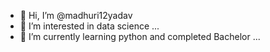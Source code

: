 - 👋 Hi, I’m @madhuri12yadav
- 👀 I’m interested in data science ...
- 🌱 I’m currently learning python and completed Bachelor ...

<!---
madhuri12yadav/madhuri12yadav is a ✨ special ✨ repository because its `README.md` (this file) appears on your GitHub profile.
You can click the Preview link to take a look at your changes.
--->
